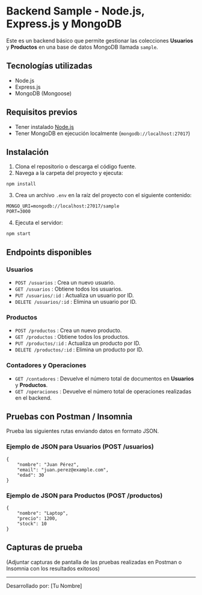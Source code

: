 
# Backend Sample - Node.js, Express.js y MongoDB

Este es un backend básico que permite gestionar las colecciones **Usuarios** y **Productos** en una base de datos MongoDB llamada `sample`.

## Tecnologías utilizadas
- Node.js
- Express.js
- MongoDB (Mongoose)

## Requisitos previos
- Tener instalado [Node.js](https://nodejs.org/)
- Tener MongoDB en ejecución localmente (`mongodb://localhost:27017`)

## Instalación

1. Clona el repositorio o descarga el código fuente.
2. Navega a la carpeta del proyecto y ejecuta:

```
npm install
```

3. Crea un archivo `.env` en la raíz del proyecto con el siguiente contenido:

```
MONGO_URI=mongodb://localhost:27017/sample
PORT=3000
```

4. Ejecuta el servidor:

```
npm start
```

## Endpoints disponibles

### Usuarios

- `POST /usuarios` : Crea un nuevo usuario.
- `GET /usuarios` : Obtiene todos los usuarios.
- `PUT /usuarios/:id` : Actualiza un usuario por ID.
- `DELETE /usuarios/:id` : Elimina un usuario por ID.

### Productos

- `POST /productos` : Crea un nuevo producto.
- `GET /productos` : Obtiene todos los productos.
- `PUT /productos/:id` : Actualiza un producto por ID.
- `DELETE /productos/:id` : Elimina un producto por ID.

### Contadores y Operaciones

- `GET /contadores` : Devuelve el número total de documentos en **Usuarios** y **Productos**.
- `GET /operaciones` : Devuelve el número total de operaciones realizadas en el backend.

## Pruebas con Postman / Insomnia

Prueba las siguientes rutas enviando datos en formato JSON.

### Ejemplo de JSON para Usuarios (POST /usuarios)
```
{
    "nombre": "Juan Pérez",
    "email": "juan.perez@example.com",
    "edad": 30
}
```

### Ejemplo de JSON para Productos (POST /productos)
```
{
    "nombre": "Laptop",
    "precio": 1200,
    "stock": 10
}
```

## Capturas de prueba
(Adjuntar capturas de pantalla de las pruebas realizadas en Postman o Insomnia con los resultados exitosos)

---

Desarrollado por: [Tu Nombre]
